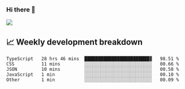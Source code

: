 ### Hi there 👋
<img align="center" src="https://github-readme-stats.vercel.app/api?username=Tumao727&show_icons=true&hide_title=true&theme=dracula" />


## 📈 Weekly development breakdown
<!--START_SECTION:waka-->
```text
TypeScript   28 hrs 46 mins  ████████████████████████▓   98.51 % 
CSS          11 mins         ░░░░░░░░░░░░░░░░░░░░░░░░░   00.66 % 
JSON         10 mins         ░░░░░░░░░░░░░░░░░░░░░░░░░   00.58 % 
JavaScript   1 min           ░░░░░░░░░░░░░░░░░░░░░░░░░   00.10 % 
Other        1 min           ░░░░░░░░░░░░░░░░░░░░░░░░░   00.09 % 
```
<!--END_SECTION:waka-->